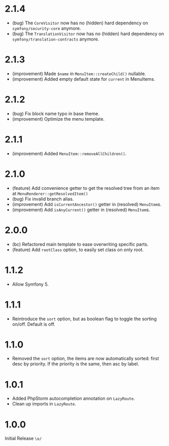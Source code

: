 2.1.4
=====

*   (bug) The `CoreVisitor` now has no (hidden) hard dependency on `symfony/security-core` anymore.
*   (bug) The `TranslationVisitor` now has no (hidden) hard dependency on `symfony/translation-contracts` anymore.


2.1.3
=====

*   (improvement) Made `$name` in `MenuItem::createChild()` nullable.
*   (improvement) Added empty default state for `current` in MenuItems.
 

2.1.2
=====

*   (bug) Fix block name typo in base theme.
*   (improvement) Optimize the menu template.


2.1.1
=====

*   (improvement) Added `MenuItem::removeAllChildren()`.


2.1.0
=====

*   (feature) Add convenience getter to get the resolved tree from an item at `MenuRenderer::getResolvedItem()`
*   (bug) Fix invalid branch alias.
*   (improvement) Add `isCurrentAncestor()` getter in (resolved) `MenuItem`s.
*   (improvement) Add `isAnyCurrent()` getter in (resolved) `MenuItem`s.


2.0.0
=====

*   (bc) Refactored main template to ease overwriting specific parts.
*   (feature) Add `rootClass` option, to easily set class on only root.


1.1.2
=====

*   Allow Symfony 5.


1.1.1
=====

*   Reintroduce the `sort` option, but as boolean flag to toggle the sorting on/off. Default is off.


1.1.0
=====

*   Removed the `sort` option, the items are now automatically sorted: first desc by priority. 
    If the priority is the same, then asc by label.


1.0.1
=====

*   Added PhpStorm autocompletion annotation on `LazyRoute`.
*   Clean up imports in `LazyRoute`.


1.0.0
=====

Initial Release `\o/`
